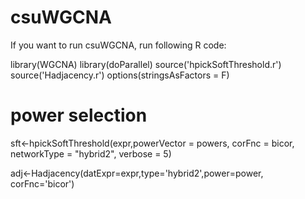 # csuWGCNA
If you want to run csuWGCNA, run following R code:

library(WGCNA)
library(doParallel)
source('hpickSoftThreshold.r')
source('Hadjacency.r')
options(stringsAsFactors = F)

# power selection
sft<-hpickSoftThreshold(expr,powerVector = powers, corFnc = bicor, networkType = "hybrid2", verbose = 5)

adj<-Hadjacency(datExpr=expr,type='hybrid2',power=power, corFnc='bicor')

